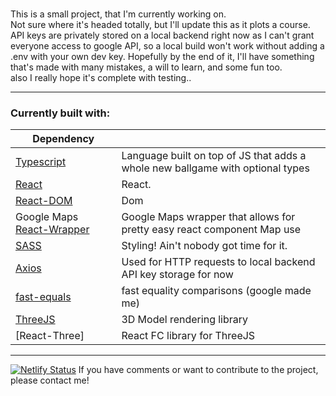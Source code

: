 ###

This is a small project, that I'm currently working on. <br>
Not sure where it's headed totally, but I'll update this as it plots a course. <br>
API keys are privately stored on a local backend right now as I can't grant everyone access to google API, so a local build won't work without adding a .env with your own dev key.
Hopefully by the end of it, I'll have something that's made with many mistakes, a will to learn, and some fun too. <br>
also I really hope it's complete with testing..

---

### Currently built with:

| Dependency                                                                           |                                                                                |
| ------------------------------------------------------------------------------------ | ------------------------------------------------------------------------------ |
| [Typescript](https://www.npmjs.com/package/typescript)                               | Language built on top of JS that adds a whole new ballgame with optional types |
| [React](https://www.npmjs.com/package/react)                                         | React.                                                                         |
| [React-DOM](https://www.npmjs.com/package/react-dom)                                 | Dom                                                                            |
| Google Maps [React-Wrapper](https://www.npmjs.com/package/@googlemaps/react-wrapper) | Google Maps wrapper that allows for pretty easy react component Map use        |
| [SASS](https://www.npmjs.com/package/sass)                                           | Styling! Ain't nobody got time for it.                                         |
| [Axios](https://www.npmjs.com/package/axios)                                         | Used for HTTP requests to local backend API key storage for now                |
| [fast-equals](https://www.npmjs.com/package/fast-equals)                             | fast equality comparisons (google made me)                                     |
| [ThreeJS](https://www.npmjs.com/package/three)                                       | 3D Model rendering library                                                     |
| [React-Three]                                                                        | React FC library for ThreeJS                                                   |

---
[![Netlify Status](https://api.netlify.com/api/v1/badges/847b68b5-39c8-44c6-868a-18f4479eaf2c/deploy-status)](https://app.netlify.com/sites/sweet-macaron-fd7a61/deploys)
If you have comments or want to contribute to the project, please contact me!
